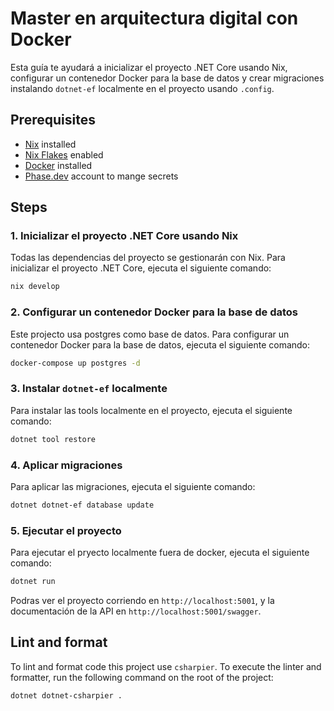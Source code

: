 # Master en arquitectura digital con Docker

Esta guía te ayudará a inicializar el proyecto .NET Core usando Nix, configurar un contenedor Docker para la base de datos y crear
migraciones instalando `dotnet-ef` localmente en el proyecto usando `.config`.

## Prerequisites

- [Nix](https://nixos.org/download.html) installed
- [Nix Flakes](https://nixos.wiki/wiki/Flakes) enabled
- [Docker](https://www.docker.com/get-started) installed
- [Phase.dev](https://phase.dev) account to mange secrets

## Steps 

### 1. Inicializar el proyecto .NET Core usando Nix

Todas las dependencias del proyecto se gestionarán con Nix. Para inicializar el proyecto .NET Core, ejecuta el siguiente comando:

```sh
nix develop
```

### 2. Configurar un contenedor Docker para la base de datos

Este projecto usa postgres como base de datos. Para configurar un contenedor Docker para la base de datos, ejecuta el siguiente comando:

```sh
docker-compose up postgres -d
```

### 3. Instalar `dotnet-ef` localmente

Para instalar las tools localmente en el proyecto, ejecuta el siguiente comando:

```sh
dotnet tool restore
```

### 4. Aplicar migraciones

Para aplicar las migraciones, ejecuta el siguiente comando:

```sh
dotnet dotnet-ef database update
```

### 5. Ejecutar el proyecto

Para ejecutar el pryecto localmente fuera de docker, ejecuta el siguiente comando:

```sh
dotnet run
```

Podras ver el proyecto corriendo en `http://localhost:5001`, y la documentación de la API en `http://localhost:5001/swagger`.

## Lint and format

To lint and format code this project use `csharpier`. To execute the linter and formatter, run the following command on 
the root of the project:

```sh
dotnet dotnet-csharpier .
```


